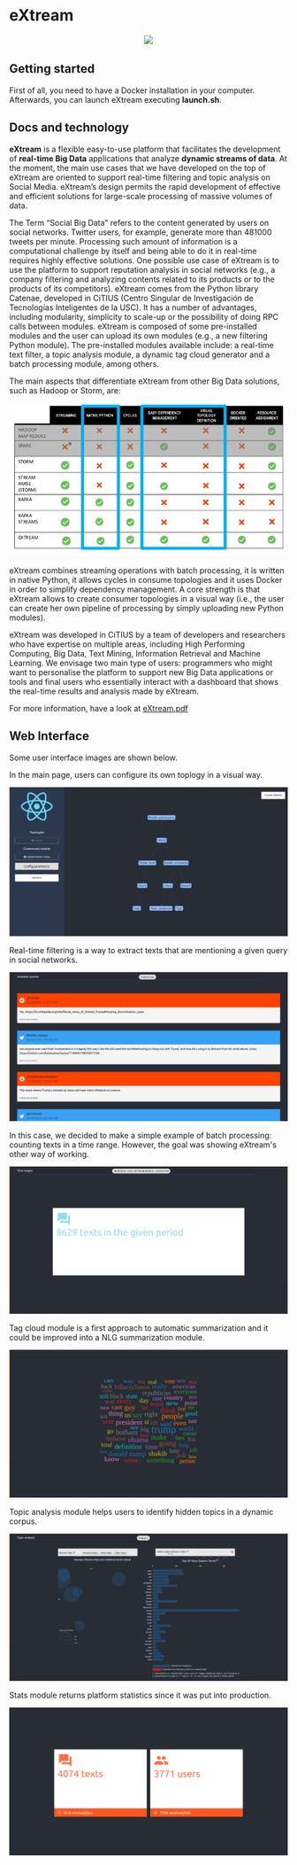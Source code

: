 # eXtream

<p align="center">
  <img src="logo.png" />
</p>

## Getting started
First of all, you need to have a Docker installation in your computer. Afterwards, you can launch eXtream executing **launch.sh**. 

## Docs and technology
**eXtream** is a flexible easy-to-use platform that facilitates the development of **real-time Big Data** applications that analyze **dynamic streams of data**. At the moment, the main use cases that we have developed on the top of eXtream are oriented to support real-time filtering and topic analysis on Social Media. eXtream’s design permits the rapid development of effective and efficient solutions for large-scale processing of massive volumes of data. 

The Term “Social Big Data” refers to the content generated by users on social networks. Twitter users, for example, generate more than 481000 tweets per minute. Processing such amount of information is a computational challenge by itself and being able to do it in real-time requires highly effective solutions. One possible use case of eXtream is to use the platform to support reputation analysis in social networks (e.g., a company filtering and analyzing contents related to its products or to the products of its competitors). eXtream comes from the Python library Catenae, developed in CiTIUS (Centro Singular de Investigación de Tecnologías Inteligentes de la USC). It has a number of advantages, including modularity, simplicity to scale-up or the possibility of doing RPC calls between modules. eXtream is composed of some pre-installed modules and the user can upload its own modules (e.g., a new filtering Python module). The pre-installed modules available include: a real-time text filter, a topic analysis module, a dynamic tag cloud generator and a batch processing module, among others.

The main aspects that differentiate eXtream from other Big Data solutions, such as  Hadoop or Storm, are:


![Framework comparison](images/comparative.png)

eXtream combines streaming operations with batch processing, it is written in native Python, it allows cycles in consume topologies and it uses Docker in order to simplify dependency management. A core strength is that eXtream allows to create consumer topologies in a visual way (i.e., the user can create her own pipeline of processing by simply uploading new Python modules).

eXtream was developed in CiTIUS by a team of developers and researchers who have expertise on multiple areas, including High Performing Computing, Big Data, Text Mining, Information Retrieval and  Machine Learning. We envisage two main type of users: programmers who might want to personalise the platform to support new Big Data applications or tools and final users who essentially interact with a dashboard that shows the real-time results and analysis made by eXtream.

For more information, have a look at [eXtream.pdf](eXtream.pdf)

## Web Interface

Some user interface images are shown below.

In the main page, users can configure its own toplogy in a visual way.

![Main page](images/graph.png)

Real-time filtering is a way to extract texts that are mentioning a given query in social networks. 

![Filter module](images/filter.png)

In this case, we decided to make a simple example of batch processing: counting texts in a time range. However, the goal was showing eXtream's other way of working. 

![Batch module](images/batch.png)

Tag cloud module is a first approach to automatic summarization and it could be improved into a NLG summarization module.

![Tag module](images/tag.png)

Topic analysis module helps users to identify hidden topics in a dynamic corpus.

![Topic module](images/topic.png)

Stats module returns platform statistics since it was put into production.

![Stats module](images/stats.png)
